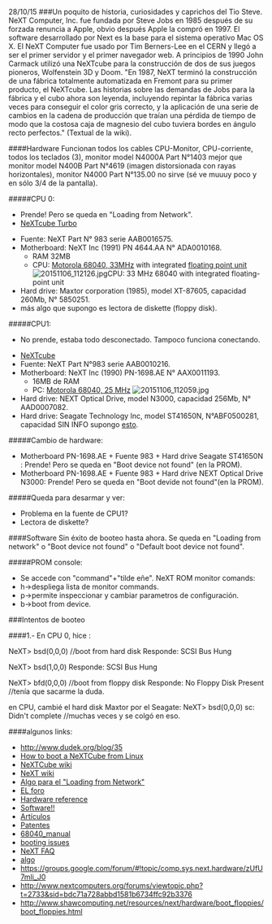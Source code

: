 28/10/15
###Un poquito de historia, curiosidades y caprichos del Tio Steve.
NeXT Computer, Inc. fue fundada por Steve Jobs en 1985 después de su forzada renuncia a Apple, obvio después Apple la compró en 1997.
El software desarrollado por Next es la base para el sistema operativo Mac OS X.
El NeXT Computer fue usado por Tim Berners-Lee en el CERN y llegó a ser el primer servidor y el primer navegador web.
A principios de 1990 John Carmack utilizó una NeXTcube para la construcción de dos de sus juegos pioneros, Wolfenstein 3D y Doom.
"En 1987, NeXT terminó la construcción de una fábrica totalmente automatizada en Fremont para su primer producto, el NeXTcube. Las historias sobre las demandas de Jobs para la fábrica y el cubo ahora son leyenda, incluyendo repintar la fábrica varias veces para conseguir el color gris correcto, y la aplicación de una serie de cambios en la cadena de producción que traían una pérdida de tiempo de modo que la costosa caja de magnesio del cubo tuviera bordes en ángulo recto perfectos." (Textual de la wiki).

####Hardware
Funcionan todos los cables CPU-Monitor, CPU-corriente, todos los teclados (3), monitor model N4000A Part N°1403 mejor que monitor model N400B Part N°4619 (imagen distorsionada con rayas horizontales), monitor N4000 Part N°135.00 no sirve (sé ve muuuy poco y en sólo 3/4 de la pantalla).

#####CPU 0: 
 * Prende! Pero se queda en "Loading from Network". 
 * [NeXTcube Turbo](https://en.wikipedia.org/wiki/NeXTcube_Turbo)
 + Fuente: NeXT Part N° 983 serie AAB0016575.
 + Motherboard: NeXT Inc (1991) PN 4644.AA N° ADA0010168. 
   * RAM 32MB
   * CPU: [Motorola 68040, 33MHz](https://en.wikipedia.org/wiki/Motorola_68040) with integrated [floating point unit](https://en.wikipedia.org/wiki/Floating-point_unit)
![20151106_112126.jpg](https://bitbucket.org/repo/b46q7y/images/3015795550-20151106_112126.jpg)CPU: 33 MHz 68040 with integrated floating-point unit
 + Hard drive: Maxtor corporation (1985), model XT-87605, capacidad 260Mb, N° 5850251.
 + más algo que supongo es lectora de diskette (floppy disk).

#####CPU1: 
 * No prende, estaba todo desconectado. Tampoco funciona conectando.
 + [NeXTcube](https://es.wikipedia.org/wiki/NeXTcube)
 + Fuente: NeXT Part N°983 serie AAB0010216.
 + Motherboard: NeXT Inc (1990) PN-1698.AE N° AAX0011193. 
   * 16MB de RAM
   * PC: [Motorola 68040, 25 MHz](https://en.wikipedia.org/wiki/Motorola_68040)
![20151106_112059.jpg](https://bitbuchttp://www.datasheetarchive.com/PC68040-datasheet.htmlket.org/repo/b46q7y/image/4149666494-20151106_112059.jpg)
 + Hard drive: NEXT Optical Drive, model N3000, capacidad 256Mb, N° AAD0007082.
 + Hard drive: Seagate Technology Inc, model ST41650N, N°ABF0500281, capacidad SIN INFO supongo [esto](https://th99.bl4ckb0x.de/h/txt/4332.txt).

#####Cambio de hardware:
 + Motherboard PN-1698.AE + Fuente 983 + Hard drive Seagate ST41650N : Prende! Pero se queda en "Boot device not found" (en la PROM).
 + Motherboard PN-1698.AE + Fuente 983 +  Hard drive NEXT Optical Drive N3000: Prende! Pero se queda en "Boot devide not found"(en la PROM).

#####Queda para desarmar y ver:
  + Problema en la fuente de CPU1? 
  + Lectora de diskette?

####Software
Sin éxito de booteo hasta ahora. Se queda en "Loading from network" o "Boot device not found" o "Default boot device not found".


#####PROM console: 
 + Se accede con "command"+"tilde eñe".
NeXT ROM monitor comands:
 + h->despliega lista de monitor commands.
 + p->permite inspeccionar y cambiar parametros de configuración.
 + b->boot from device.


###Intentos de booteo

####1.- 
En CPU 0, hice :

NeXT> bsd(0,0,0) //boot from hard disk 
Responde: SCSI Bus Hung

NeXT> bsd(1,0,0)
Responde: SCSI Bus Hung

NeXT> bfd(0,0,0) //boot from floppy disk
Responde: No Floppy Disk Present //tenía que sacarme la duda.

en CPU, cambié el hard disk Maxtor por el Seagate:
 NeXT> bsd(0,0,0)
 sc: Didn't complete //muchas veces y se colgó en eso.

####algunos links:
+ http://www.dudek.org/blog/35
+ [How to boot a NeXTCube from Linux](http://www.nextcomputers.org/forums/viewtopic.php?t=2965)
+ [NeXTCube wiki](https://es.wikipedia.org/wiki/NeXTcube)
+ [NeXT wiki](https://es.wikipedia.org/wiki/NeXT#Primera_generaci.http://www.nextcomputers.org/NeXTfiles/Software/Diagnostic_Utilities/68040_manual.pdfC3.B3n)
+ [Algo para el "Loading from Network"](http://www.nextcomputers.org/forums/viewtopic.php?t=3686&sid=4e791aba2adb2f98a71e4f8c086327e5)
+ [EL foro](http://www.nextcomputers.org/forums/index.php?sid=833c7dd986b580141ab059bbedba8997)
+ [Hardware reference](https://docs.google.com/document/d/1CmCQ5rdU69MtfVcfgxzJ5aLT7VnopSbywILZrK9B_Ko/edit)
+ [Software!!](http://www.nextcomputers.org/NeXTfiles/Software/)
+ [Artículos](http://www.nextcomputers.org/NeXTfiles/Articles/)
+ [Patentes](http://www.nextcomputers.org/NeXTfiles/Articles/)
+ [68040_manual](http://www.nextcomputers.org/NeXTfiles/Software/Diagnostic_Utilities/68040_manual.pdf)
+ [booting issues ](http://www.nextcomputers.org/forums/viewtopic.php?t=718&highlight=nextcube+turbo)
+ [NeXT FAQ](http://www.levenez.com/NeXTSTEP/faq.html)
+ [algo](http://www.nextcomputers.org/forums/viewtopic.php?t=250&highlight=loading+network)
+ https://groups.google.com/forum/#!topic/comp.sys.next.hardware/zUfU7mli_J0
+ http://www.nextcomputers.org/forums/viewtopic.php?t=2733&sid=bdc71a728abbd1581b6734ffc92b3376
+ http://www.shawcomputing.net/resources/next/hardware/boot_floppies/boot_floppies.html